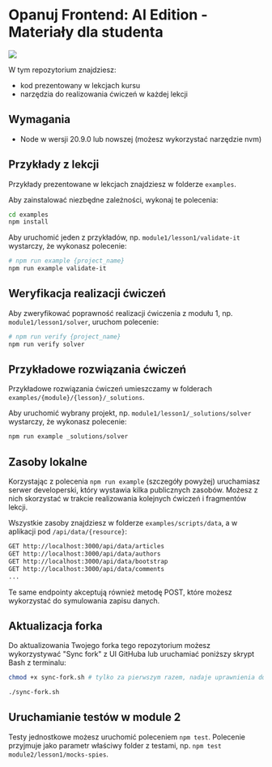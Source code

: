 # Opanuj Frontend: AI Edition - Materiały dla studenta

![](./_resources/img/header.png)

W tym repozytorium znajdziesz:

- kod prezentowany w lekcjach kursu
- narzędzia do realizowania ćwiczeń w każdej lekcji

## Wymagania

- Node w wersji 20.9.0 lub nowszej (możesz wykorzystać narzędzie nvm)

## Przykłady z lekcji

Przykłady prezentowane w lekcjach znajdziesz w folderze `examples`.

Aby zainstalować niezbędne zależności, wykonaj te polecenia:

```bash
cd examples
npm install
```

Aby uruchomić jeden z przykładów, np. `module1/lesson1/validate-it` wystarczy, że wykonasz polecenie:

```bash
# npm run example {project_name}
npm run example validate-it
```

## Weryfikacja realizacji ćwiczeń

Aby zweryfikować poprawność realizacji ćwiczenia z modułu 1, np. `module1/lesson1/solver`, uruchom polecenie:

```bash
# npm run verify {project_name}
npm run verify solver
```

## Przykładowe rozwiązania ćwiczeń

Przykładowe rozwiązania ćwiczeń umieszczamy w folderach `examples/{module}/{lesson}/_solutions`.

Aby uruchomić wybrany projekt, np. `module1/lesson1/_solutions/solver` wystarczy, że wykonasz polecenie:

```bash
npm run example _solutions/solver
```

## Zasoby lokalne

Korzystając z polecenia `npm run example` (szczegóły powyżej) uruchamiasz serwer developerski, który wystawia kilka publicznych zasobów. Możesz z nich skorzystać w trakcie realizowania kolejnych ćwiczeń i fragmentów lekcji.

Wszystkie zasoby znajdziesz w folderze `examples/scripts/data`, a w aplikacji pod `/api/data/{resource}`:

```bash
GET http://localhost:3000/api/data/articles
GET http://localhost:3000/api/data/authors
GET http://localhost:3000/api/data/bootstrap
GET http://localhost:3000/api/data/comments
...
```

Te same endpointy akceptują również metodę POST, które możesz wykorzystać do symulowania zapisu danych.

## Aktualizacja forka

Do aktualizowania Twojego forka tego repozytorium możesz wykorzystywać "Sync fork" z UI GitHuba lub uruchamiać poniższy skrypt Bash z terminalu:

```bash
chmod +x sync-fork.sh # tylko za pierwszym razem, nadaje uprawnienia do uruchamiania skryptu

./sync-fork.sh
```

## Uruchamianie testów w module 2

Testy jednostkowe możesz uruchomić poleceniem `npm test`. Polecenie przyjmuje jako parametr właściwy folder z testami, np. `npm test module2/lesson1/mocks-spies`.
